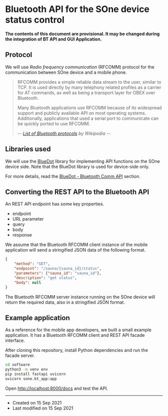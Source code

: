 # Bluetooth API for the SOne device status control

**The contents of this document are provisional. It may be changed during the integration of BT API and GUI Application.**


## Protocol

We will use *Radio frequency communication* (RFCOMM) protocol for the communication between SOne device and a mobile phone.

> RFCOMM provides a simple reliable data stream to the user, similar to TCP. It is used directly by many telephony related profiles as a carrier for AT commands, as well as being a transport layer for OBEX over Bluetooth.
>
>Many Bluetooth applications use RFCOMM because of its widespread support and publicly available API on most operating systems. Additionally, applications that used a serial port to communicate can be quickly ported to use RFCOMM.
>
> *-- [List of Bluetooth protocols](https://en.wikipedia.org/wiki/List_of_Bluetooth_protocols) by Wikipedia --*


## Libraries used

We will use the [BlueDot](https://bluedot.readthedocs.io/en/latest/) library for implementing API functions on the SOne device side. Note that the BlueDot library is used for device-side only.

For more details, read the [BlueDot - Bluetooth Comm API](https://bluedot.readthedocs.io/en/latest/btcommapi.html) section.


## Converting the REST API to the Bluetooth API

An REST API endpoint has some key properties.
* endpoint
* URL parameter
* query
* body
* response

We assume that the Bluetooth RFCOMM client instance of the mobile application will send a stringified JSON data of the following format.

```json
{
    "method": "GET",
    "endpoint": "/sauna/{sauna_id}/status",
    "parameters": {"sauna_id": "sauna_id"},
    "description": "get status",
    "body": null
}
```

The Bluetooth RFCOMM server instance running on the SOne device will return the required data, also in a stringified JSON format.


## Example application

As a reference for the mobile app developers, we built a small example application.
It has a Bluetooth RFCOMM client and REST API facade interface.

After cloning this repository, install Python dependencies and run the facade server.

```sh
cd software
python3 -m venv env
pip install fastapi uvicorn
uvicorn sone.bt_app:app
```

Open <http://localhost:8000/docs> and test the API.


---

* Created on 15 Sep 2021
* Last modified on 15 Sep 2021
